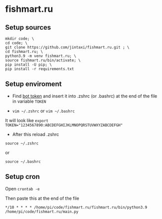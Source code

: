 # fishmart.ru

## Setup sources
```
mkdir code; \
cd code; \
git clone https://github.com/jintaxi/fishmart.ru.git ; \
cd fishmart.ru; \
python3.9 -m venv fishmart.ru; \
source fishmart.ru/bin/activate; \
pip install -U pip; \
pip install -r requirements.txt
```

## Setup enviroment
* Find [bot token](https://t.me/botfather) and insert it into .zshrc (or .bashrc) at the end of the file in variable `TOKEN`

* `vim ~/.zshrc` or `vim ~/.bashrc`

It will look like `export TOKEN="1234567890:ABCDEFGHIJKLMNOPQRSTUVWXYZABCDEFGH"`

* After this reload .zshrc
```
source ~/.zshrc
``` 
or 
```
source ~/.bashrc
```

## Setup cron
Open `crontab -e`

Then paste this at the end of the file
```
*/10 * * * * /home/pi/code/fishmart.ru/fishmart.ru/bin/python3.9 /home/pi/code/fishmart.ru/main.py
```
